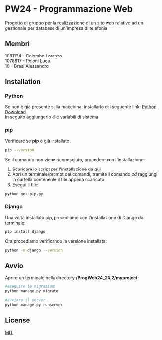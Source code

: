 # PW24 - Programmazione Web

Progetto di gruppo per la realizzazione di un sito web relativo ad un gestionale per database di un'impresa di telefonia
## Membri
1081134 - Colombo Lorenzo  
1078817 - Poloni Luca  
10 - Brasi Alessandro
## Installation
### Python
Se non è già presente sulla macchina, installarlo dal seguente link: [Python Download](https://www.python.org/ftp/python/3.12.4/python-3.12.4-amd64.exe)  
In seguito aggiungerlo alle variabili di sistema.
### pip

Verificare se **pip** è già installato:
```bash
pip --version
```
Se il comando non viene riconosciuto, procedere con l'installazione:  
1. Scaricare lo script per l'installazione da [qui](https://bootstrap.pypa.io/get-pip.py)  
2. Apri un terminale/prompt dei comandi, tramite il comando *cd* raggiungi la cartella contenente il file appena scaricato  
3. Esegui il file:
```bash
python get-pip.py
```
### Django
Una volta installato pip, procediamo con l'installazione di Django da terminale:  
```bash
pip install django
```
Ora procediamo verificando la versione installata:
```bash
python -m django --version
```
## Avvio
Aprire un terminale nella directory **/ProgWeb24_24.2/myproject**:

```bash
#eseguire le migrazioni
python manage.py migrate

#avviare il server
python manage.py runserver
```

## License

[MIT](https://choosealicense.com/licenses/mit/)
